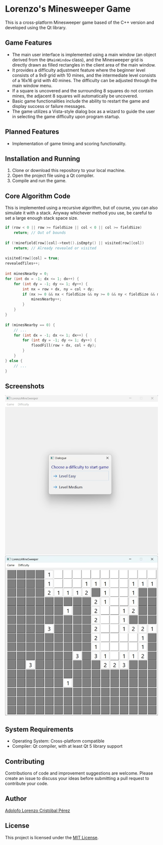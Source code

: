 # Lorenzo's Minesweeper Game

This is a cross-platform Minesweeper game based of the C++ version and developed using the Qt library.

## Game Features

- The main user interface is implemented using a main window (an object derived from the `QMainWindow` class), and the Minesweeper grid is directly drawn as filled rectangles in the client area of the main window.
- It provides a difficulty adjustment feature where the beginner level consists of a 9x9 grid with 10 mines, and the intermediate level consists of a 16x16 grid with 40 mines. The difficulty can be adjusted through the main window menu.
- If a square is uncovered and the surrounding 8 squares do not contain mines, the adjacent 8 squares will automatically be uncovered.
- Basic game functionalities include the ability to restart the game and display success or failure messages.
- The game utilizes a Vista-style dialog box as a wizard to guide the user in selecting the game difficulty upon program startup.

## Planned Features

- Implementation of game timing and scoring functionality.

## Installation and Running

1. Clone or download this repository to your local machine.
2. Open the project file using a Qt compiler.
3. Compile and run the game.

## Core Algorithm Code

This is implemented using a recursive algorithm, but of course, you can also simulate it with a stack. Anyway whichever method you use, be careful to set a large enough stack space size.
```cpp
if (row < 0 || row >= fieldSize || col < 0 || col >= fieldSize)
    return; // Out of bounds

if (!minefield[row][col]->text().isEmpty() || visited[row][col])
    return; // Already revealed or visited

visited[row][col] = true;
revealedTiles++;

int minesNearby = 0;
for (int dx = -1; dx <= 1; dx++) {
    for (int dy = -1; dy <= 1; dy++) {
        int nx = row + dx, ny = col + dy;
        if (nx >= 0 && nx < fieldSize && ny >= 0 && ny < fieldSize && minefieldData[nx][ny] == 1) {
            minesNearby++;
        }
    }
}

if (minesNearby == 0) {
    // ...
    for (int dx = -1; dx <= 1; dx++) {
        for (int dy = -1; dy <= 1; dy++) {
            floodFill(row + dx, col + dy);
        }
    }
} else {
    // ...
}
```

## Screenshots

![](scr/scrshot1.jpg)
![](scr/scrshot2.jpg)

## System Requirements

- Operating System: Cross-platform compatible
- Compiler: Qt compiler, with at least Qt 5 library support

## Contributing

Contributions of code and improvement suggestions are welcome. Please create an issue to discuss your ideas before submitting a pull request to contribute your code.

## Author

[Adolofo Lorenzo Cristóbal Pérez](https://github.com/voidregreso)

## License

This project is licensed under the [MIT License](LICENSE).